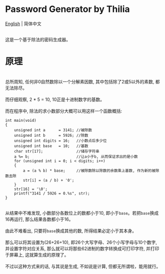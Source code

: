 # Password Generator by Thilia
[English](./README.md) | 简体中文

<br>这是一个基于除法的密码生成器。<br/>

# 原理
<br>总所周知, 任何非0自然数除以一个分解素因数, 其中包括除了2或5以外的素数, 都无法除尽。<br/>
<br>而仔细观察, 2 * 5 = 10, 10正是十进制数字的基数。<br/>
<br>而在程序中, 除法的求小数部分大概可以用这样一个函数概括:<br/>
```
int main(void)
{
	unsigned int a		= 3141;	//被除数
	unsigned int b		= 5926;	//除数
	unsigned int digits	= 16;	//小数点后多少位
	unsigned int base	= 10;	//基数
	char str[17];				//储存字符串
	a %= b;						//让a小于b, 从而保证求出的是小数
	for (unsigned int i = 0; i < digits; i++)
	{
		a = (a % b) * base;		//被除数除以除数的余数乘上基数, 作为新的被除数去除
		str[i] = (a / b) + '0';
	}
	str[16] = '\0';
	printf("3141 / 5926 = 0.%s", str);
}
```
<br>从结果中不难发现, 小数部分各数位上的数都小于10, 即小于`base`。若把`base`换成16再运行, 那么结果各数都小于16。<br/>
<br>由此不难看出, 只要将`base`换成其他的数, 所得结果必定小于其本身。<br/>
<br>那么可以将其设置为(26+26+10), 即26个大写字母、26个小写字母与10个数字, 并设置字符对应关系, 那么就可以将那些62进制的数字转换成可打印字符, 并打印于屏幕上, 这就算生成的原理了。<br/>
<br>不过以这种方式来的话, 与其说是生成, 不如说是计算, 但都无所谓啦，能用就行。<br/>

